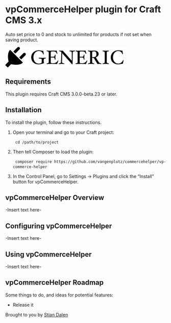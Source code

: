 # vpCommerceHelper plugin for Craft CMS 3.x

Auto set price to 0 and stock to unlimited for products if not set when saving product.

![Screenshot](resources/img/plugin-logo.png)

## Requirements

This plugin requires Craft CMS 3.0.0-beta.23 or later.

## Installation

To install the plugin, follow these instructions.

1. Open your terminal and go to your Craft project:

        cd /path/to/project

2. Then tell Composer to load the plugin:

        composer require https://github.com/vangenplotz/commercehelper/vp-commerce-helper

3. In the Control Panel, go to Settings → Plugins and click the “Install” button for vpCommerceHelper.

## vpCommerceHelper Overview

-Insert text here-

## Configuring vpCommerceHelper

-Insert text here-

## Using vpCommerceHelper

-Insert text here-

## vpCommerceHelper Roadmap

Some things to do, and ideas for potential features:

* Release it

Brought to you by [Stian Dalen](vangenplotz.no)
